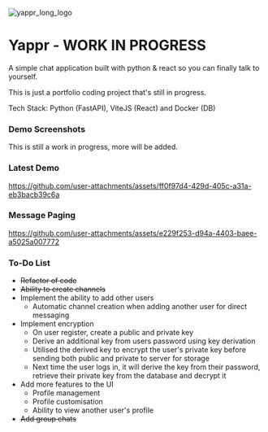 ![yappr_long_logo](https://github.com/user-attachments/assets/4824bd5c-0f98-40a7-bae2-9b7b6b347cc0)
# Yappr - WORK IN PROGRESS

A simple chat application built with python & react so you can finally talk to yourself.

This is just a portfolio coding project that's still in progress.

Tech Stack: Python (FastAPI), ViteJS (React) and Docker (DB)

### Demo Screenshots
This is still a work in progress, more will be added.

### Latest Demo
https://github.com/user-attachments/assets/ff0f97d4-429d-405c-a31a-eb3bacb39c6a


### Message Paging
https://github.com/user-attachments/assets/e229f253-d94a-4403-baee-a5025a007772

### To-Do List
- ~~Refactor of code~~
- ~~Ability to create channels~~
- Implement the ability to add other users
  - Automatic channel creation when adding another user for direct messaging
- Implement encryption
  - On user register, create a public and private key
  - Derive an additional key from users password using key derivation
  - Utilised the derived key to encrypt the user's private key before sending both public and private to server for storage
  - Next time the user logs in, it will derive the key from their password, retrieve their private key from the database and decrypt it
- Add more features to the UI
  - Profile management
  - Profile customisation
  - Ability to view another user's profile
- ~~Add group chats~~
